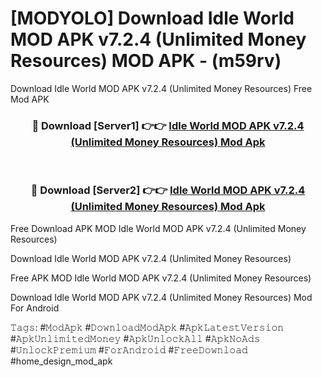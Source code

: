 # [MODYOLO] Download Idle World MOD APK v7.2.4 (Unlimited Money Resources) MOD APK - (m59rv)
Download Idle World MOD APK v7.2.4 (Unlimited Money Resources) Free Mod APK

<div align="center">
<h3>🔴 Download [Server1] 👉👉 <a href="https://apk-comot.site?title=Idle_World_MOD_APK_v7.2.4_(Unlimited_Money_Resources)">Idle World MOD APK v7.2.4 (Unlimited Money Resources) Mod Apk</a></h3><br>

<h3>🔴 Download [Server2] 👉👉 <a href="https://apk-comot.site?title=Idle_World_MOD_APK_v7.2.4_(Unlimited_Money_Resources)">Idle World MOD APK v7.2.4 (Unlimited Money Resources) Mod Apk</a></h3>
</div>


Free Download APK MOD Idle World MOD APK v7.2.4 (Unlimited Money Resources)

Download Idle World MOD APK v7.2.4 (Unlimited Money Resources) 

Free APK MOD Idle World MOD APK v7.2.4 (Unlimited Money Resources) 

Download Idle World MOD APK v7.2.4 (Unlimited Money Resources) Mod For Android

𝚃𝚊𝚐𝚜: #𝙼𝚘𝚍𝙰𝚙𝚔 #𝙳𝚘𝚠𝚗𝚕𝚘𝚊𝚍𝙼𝚘𝚍𝙰𝚙𝚔 #𝙰𝚙𝚔𝙻𝚊𝚝𝚎𝚜𝚝𝚅𝚎𝚛𝚜𝚒𝚘𝚗 #𝙰𝚙𝚔𝚄𝚗𝚕𝚒𝚖𝚒𝚝𝚎𝚍𝙼𝚘𝚗𝚎𝚢 #𝙰𝚙𝚔𝚄𝚗𝚕𝚘𝚌𝚔𝙰𝚕𝚕 #𝙰𝚙𝚔𝙽𝚘𝙰𝚍𝚜 #𝚄𝚗𝚕𝚘𝚌𝚔𝙿𝚛𝚎𝚖𝚒𝚞𝚖 #𝙵𝚘𝚛𝙰𝚗𝚍𝚛𝚘𝚒𝚍 #𝙵𝚛𝚎𝚎𝙳𝚘𝚠𝚗𝚕𝚘𝚊𝚍 #home_design_mod_apk